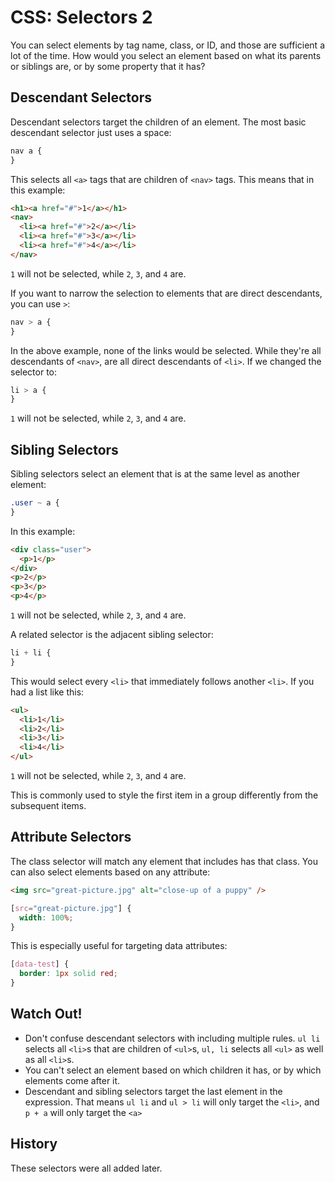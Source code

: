 # CSS: Selectors 2

You can select elements by tag name, class, or ID, and those are sufficient a lot of the time. How would you select an element based on what its parents or siblings are, or by some property that it has?

## Descendant Selectors

Descendant selectors target the children of an element. The most basic descendant selector just uses a space:

```css
nav a {
}
```

This selects all `<a>` tags that are children of `<nav>` tags. This means that in this example:

```html
<h1><a href="#">1</a></h1>
<nav>
  <li><a href="#">2</a></li>
  <li><a href="#">3</a></li>
  <li><a href="#">4</a></li>
</nav>
```

`1` will not be selected, while `2`, `3`, and `4` are.

If you want to narrow the selection to elements that are direct descendants, you can use `>`:

```css
nav > a {
}
```

In the above example, none of the links would be selected. While they're all descendants of `<nav>`, are all direct descendants of `<li>`. If we changed the selector to:

```css
li > a {
}
```

`1` will not be selected, while `2`, `3`, and `4` are.

## Sibling Selectors

Sibling selectors select an element that is at the same level as another element:

```css
.user ~ a {
}
```

In this example:

```html
<div class="user">
  <p>1</p>
</div>
<p>2</p>
<p>3</p>
<p>4</p>
```

`1` will not be selected, while `2`, `3`, and `4` are.

A related selector is the adjacent sibling selector:

```css
li + li {
}
```

This would select every `<li>` that immediately follows another `<li>`. If you had a list like this:

```html
<ul>
  <li>1</li>
  <li>2</li>
  <li>3</li>
  <li>4</li>
</ul>
```

`1` will not be selected, while `2`, `3`, and `4` are.

This is commonly used to style the first item in a group differently from the subsequent items.

## Attribute Selectors

The class selector will match any element that includes has that class. You can also select elements based on any attribute:

```html
<img src="great-picture.jpg" alt="close-up of a puppy" />
```

```css
[src="great-picture.jpg"] {
  width: 100%;
}
```

This is especially useful for targeting data attributes:

```css
[data-test] {
  border: 1px solid red;
}
```

## Watch Out!

* Don't confuse descendant selectors with including multiple rules. `ul li` selects all `<li>`s that are children of `<ul>`s, `ul, li` selects all `<ul>` as well as all `<li>`s.
* You can't select an element based on which children it has, or by which elements come after it.
* Descendant and sibling selectors target the last element in the expression. That means `ul li` and `ul > li` will only target the `<li>`, and `p + a` will only target the `<a>`

## History

These selectors were all added later.
